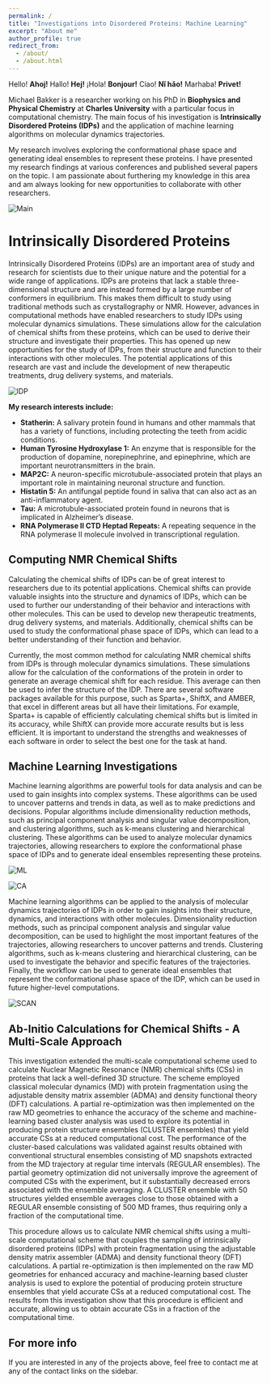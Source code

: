 ```yaml
---
permalink: /
title: "Investigations into Disordered Proteins: Machine Learning"
excerpt: "About me"
author_profile: true
redirect_from: 
  - /about/
  - /about.html
---
```


Hello! **Ahoj!** Hallo! **Hej!** ¡Hola! **Bonjour!** Ciao! **Nǐ hǎo!** Marhaba! **Privet!**

Michael Bakker is a researcher working on his PhD in **Biophysics and Physical Chemistry** at **Charles University** with a particular focus in computational chemistry. The main focus of his investigation is **Intrinsically Disordered Proteins (IDPs)** and the application of machine learning algorithms on molecular dynamics trajectories.

My research involves exploring the conformational phase space and generating ideal ensembles to represent these proteins. I have presented my research findings at various conferences and published several papers on the topic. I am passionate about furthering my knowledge in this area and am always looking for new opportunities to collaborate with other researchers.

![Main](/images/Main.png)

Intrinsically Disordered Proteins
======
Intrinsically Disordered Proteins (IDPs) are an important area of study and research for scientists due to their unique nature and the potential for a wide range of applications. IDPs are proteins that lack a stable three-dimensional structure and are instead formed by a large number of conformers in equilibrium. This makes them difficult to study using traditional methods such as crystallography or NMR. However, advances in computational methods have enabled researchers to study IDPs using molecular dynamics simulations. These simulations allow for the calculation of chemical shifts from these proteins, which can be used to derive their structure and investigate their properties. This has opened up new opportunities for the study of IDPs, from their structure and function to their interactions with other molecules. The potential applications of this research are vast and include the development of new therapeutic treatments, drug delivery systems, and materials.

![IDP](/images/IDP.png)


**My research interests include:**

- **Statherin:** A salivary protein found in humans and other mammals that has a variety of functions, including protecting the teeth from acidic conditions. 
- **Human Tyrosine Hydroxylase 1:** An enzyme that is responsible for the production of dopamine, norepinephrine, and epinephrine, which are important neurotransmitters in the brain.
- **MAP2C:** A neuron-specific microtubule-associated protein that plays an important role in maintaining neuronal structure and function. 
- **Histatin 5:** An antifungal peptide found in saliva that can also act as an anti-inflammatory agent. 
- **Tau:** A microtubule-associated protein found in neurons that is implicated in Alzheimer’s disease. 
- **RNA Polymerase II CTD Heptad Repeats:** A repeating sequence in the RNA polymerase II molecule involved in transcriptional regulation.

Computing NMR Chemical Shifts
------

Calculating the chemical shifts of IDPs can be of great interest to researchers due to its potential applications. Chemical shifts can provide valuable insights into the structure and dynamics of IDPs, which can be used to further our understanding of their behavior and interactions with other molecules. This can be used to develop new therapeutic treatments, drug delivery systems, and materials. Additionally, chemical shifts can be used to study the conformational phase space of IDPs, which can lead to a better understanding of their function and behavior.

Currently, the most common method for calculating NMR chemical shifts from IDPs is through molecular dynamics simulations. These simulations allow for the calculation of the conformations of the protein in order to generate an average chemical shift for each residue. This average can then be used to infer the structure of the IDP. There are several software packages available for this purpose, such as Sparta+, ShiftX, and AMBER, that excel in different areas but all have their limitations. For example, Sparta+ is capable of efficiently calculating chemical shifts but is limited in its accuracy, while ShiftX can provide more accurate results but is less efficient. It is important to understand the strengths and weaknesses of each software in order to select the best one for the task at hand.

Machine Learning Investigations
------
Machine learning algorithms are powerful tools for data analysis and can be used to gain insights into complex systems. These algorithms can be used to uncover patterns and trends in data, as well as to make predictions and decisions. Popular algorithms include dimensionality reduction methods, such as principal component analysis and singular value decomposition, and clustering algorithms, such as k-means clustering and hierarchical clustering. These algorithms can be used to analyze molecular dynamics trajectories, allowing researchers to explore the conformational phase space of IDPs and to generate ideal ensembles representing these proteins.

![ML](/images/DBSCAN.gif)


![CA](/images/KMEANS.gif)

Machine learning algorithms can be applied to the analysis of molecular dynamics trajectories of IDPs in order to gain insights into their structure, dynamics, and interactions with other molecules. Dimensionality reduction methods, such as principal component analysis and singular value decomposition, can be used to highlight the most important features of the trajectories, allowing researchers to uncover patterns and trends. Clustering algorithms, such as k-means clustering and hierarchical clustering, can be used to investigate the behavior and specific features of the trajectories. Finally, the workflow can be used to generate ideal ensembles that represent the conformational phase space of the IDP, which can be used in future higher-level computations.

![SCAN](/images/Scan.gif)

Ab-Initio Calculations for Chemical Shifts - A Multi-Scale Approach
------

This investigation extended the multi-scale computational scheme used to calculate Nuclear Magnetic Resonance (NMR) chemical shifts (CSs) in proteins that lack a well-defined 3D structure. The scheme employed classical molecular dynamics (MD) with protein fragmentation using the adjustable density matrix assembler (ADMA) and density functional theory (DFT) calculations. A partial re-optimization was then implemented on the raw MD geometries to enhance the accuracy of the scheme and machine-learning based cluster analysis was used to explore its potential in producing protein structure ensembles (CLUSTER ensembles) that yield accurate CSs at a reduced computational cost. The performance of the cluster-based calculations was validated against results obtained with conventional structural ensembles consisting of MD snapshots extracted from the MD trajectory at regular time intervals (REGULAR ensembles). The partial geometry optimization did not universally improve the agreement of computed CSs with the experiment, but it substantially decreased errors associated with the ensemble averaging. A CLUSTER ensemble with 50 structures yielded ensemble averages close to those obtained with a REGULAR ensemble consisting of 500 MD frames, thus requiring only a fraction of the computational time. 

This procedure allows us to calculate NMR chemical shifts using a multi-scale computational scheme that couples the sampling of intrinsically disordered proteins (IDPs) with protein fragmentation using the adjustable density matrix assembler (ADMA) and density functional theory (DFT) calculations. A partial re-optimization is then implemented on the raw MD geometries for enhanced accuracy and machine-learning based cluster analysis is used to explore the potential of producing protein structure ensembles that yield accurate CSs at a reduced computational cost. The results from this investigation show that this procedure is efficient and accurate, allowing us to obtain accurate CSs in a fraction of the computational time.

For more info
------
If you are interested in any of the projects above, feel free to contact me at any of the contact links on the sidebar.
